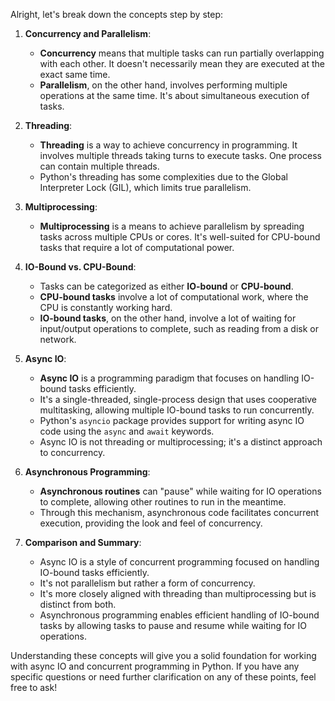 Alright, let's break down the concepts step by step:

1. **Concurrency and Parallelism**:
   - **Concurrency** means that multiple tasks can run partially overlapping with each other. It doesn't necessarily mean they are executed at the exact same time. 
   - **Parallelism**, on the other hand, involves performing multiple operations at the same time. It's about simultaneous execution of tasks.

2. **Threading**:
   - **Threading** is a way to achieve concurrency in programming. It involves multiple threads taking turns to execute tasks. One process can contain multiple threads.
   - Python's threading has some complexities due to the Global Interpreter Lock (GIL), which limits true parallelism.

3. **Multiprocessing**:
   - **Multiprocessing** is a means to achieve parallelism by spreading tasks across multiple CPUs or cores. It's well-suited for CPU-bound tasks that require a lot of computational power.

4. **IO-Bound vs. CPU-Bound**:
   - Tasks can be categorized as either **IO-bound** or **CPU-bound**.
   - **CPU-bound tasks** involve a lot of computational work, where the CPU is constantly working hard.
   - **IO-bound tasks**, on the other hand, involve a lot of waiting for input/output operations to complete, such as reading from a disk or network.

5. **Async IO**:
   - **Async IO** is a programming paradigm that focuses on handling IO-bound tasks efficiently.
   - It's a single-threaded, single-process design that uses cooperative multitasking, allowing multiple IO-bound tasks to run concurrently.
   - Python's `asyncio` package provides support for writing async IO code using the `async` and `await` keywords.
   - Async IO is not threading or multiprocessing; it's a distinct approach to concurrency.

6. **Asynchronous Programming**:
   - **Asynchronous routines** can "pause" while waiting for IO operations to complete, allowing other routines to run in the meantime.
   - Through this mechanism, asynchronous code facilitates concurrent execution, providing the look and feel of concurrency.

7. **Comparison and Summary**:
   - Async IO is a style of concurrent programming focused on handling IO-bound tasks efficiently.
   - It's not parallelism but rather a form of concurrency.
   - It's more closely aligned with threading than multiprocessing but is distinct from both.
   - Asynchronous programming enables efficient handling of IO-bound tasks by allowing tasks to pause and resume while waiting for IO operations.

Understanding these concepts will give you a solid foundation for working with async IO and concurrent programming in Python. If you have any specific questions or need further clarification on any of these points, feel free to ask!